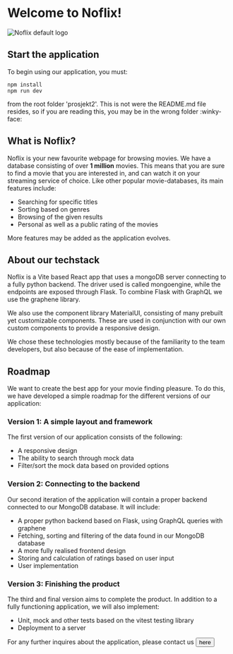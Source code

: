 # Welcome to Noflix!

![Noflix default logo](https://upload.wikimedia.org/wikipedia/commons/3/3f/Film_reel.svg)

## Start the application

To begin using our application, you must:

```
npm install
npm run dev
```

from the root folder 'prosjekt2'. This is not were the README.md file resides, so if you are reading this,
you may be in the wrong folder :winky-face:

## What is Noflix?

Noflix is your new favourite webpage for browsing movies. We have a database consisting of over **1 million** movies.
This means that you are sure to find a movie that you are interested in, and can watch it on your streaming service of choice. Like other popular movie-databases, its main features include:

- Searching for specific titles
- Sorting based on genres
- Browsing of the given results
- Personal as well as a public rating of the movies

More features may be added as the application evolves.

## About our techstack

Noflix is a Vite based React app that uses a mongoDB server connecting to a fully python backend. The driver used is called mongoengine, while the endpoints are exposed through Flask. To combine Flask with GraphQL we use the graphene library.

We also use the component library MaterialUI, consisting of many prebuilt yet customizable components. These are used in conjunction with our own custom components to provide a responsive design.

We chose these technologies mostly because of the familiarity to the team developers, but also because of the ease of implementation.

## Roadmap

We want to create the best app for your movie finding pleasure. To do this, we have developed a simple roadmap for the different versions of our application:

### Version 1: A simple layout and framework

The first version of our application consists of the following:

- A responsive design
- The ability to search through mock data
- Filter/sort the mock data based on provided options

### Version 2: Connecting to the backend

Our second iteration of the application will contain a proper backend connected to our MongoDB database. It will include:

- A proper python backend based on Flask, using GraphQL queries with graphene
- Fetching, sorting and filtering of the data found in our MongoDB database
- A more fully realised frontend design
- Storing and calculation of ratings based on user input
- User implementation

### Version 3: Finishing the product

The third and final version aims to complete the product. In addition to a fully functioning application, we will also implement:

- Unit, mock and other tests based on the vitest testing library
- Deployment to a server

For any further inquires about the application, please contact us <button onclick="window.location.href ='https://www.youtube.com/watch?v=dQw4w9WgXcQ&pp=ygULcmljayBhc3RsZXk%3D'">here</button>
